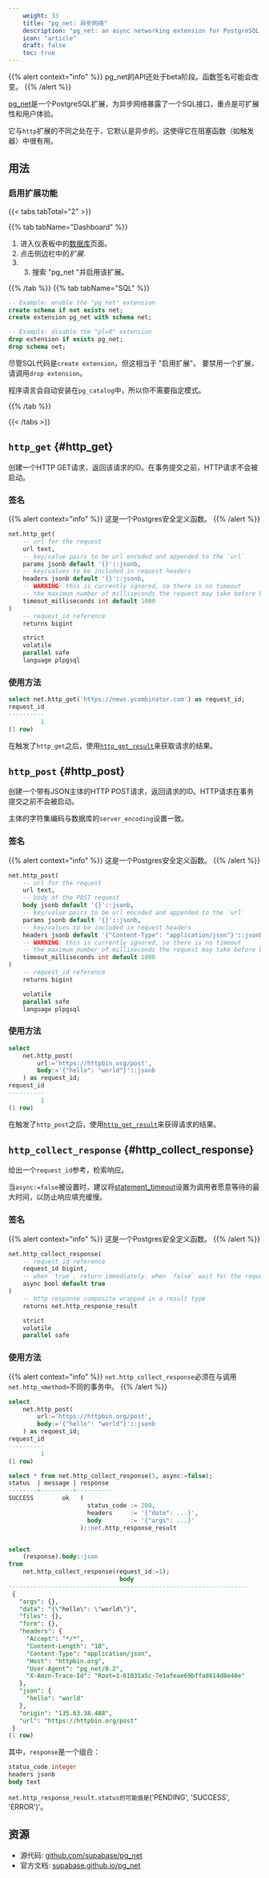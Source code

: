 ```yaml
---
    weight: 33
    title: "pg_net: 异步网络"
    description: "pg_net: an async networking extension for PostgreSQL."
    icon: "article"
    draft: false
    toc: true
---
```


{{% alert context="info" %}}
pg_net的API还处于beta阶段。函数签名可能会改变。
{{% /alert %}}

[pg_net](https://github.com/supabase/pg_net/)是一个PostgreSQL扩展，为异步网络暴露了一个SQL接口，重点是可扩展性和用户体验。

它与`http`扩展的不同之处在于，它默认是异步的。这使得它在阻塞函数（如触发器）中很有用。

## 用法

### 启用扩展功能

{{< tabs tabTotal="2" >}}

{{% tab tabName="Dashboard" %}}



1. 进入仪表板中的[数据库](https://app.supabase.com/project/_/database/tables)页面。
2. 点击侧边栏中的*扩展*.
3. 3. 搜索 "pg_net "并启用该扩展。



{{% /tab %}}
{{% tab tabName="SQL" %}}



```sql
-- Example: enable the "pg_net" extension
create schema if not exists net;
create extension pg_net with schema net;

-- Example: disable the "plv8" extension
drop extension if exists pg_net;
drop schema net;
```

尽管SQL代码是`create extension`，但这相当于 "启用扩展"。
要禁用一个扩展，请调用`drop extension`。

程序语言会自动安装在`pg_catalog`中，所以你不需要指定模式。



{{% /tab %}}

{{< /tabs >}}

## `http_get` {#http_get}

创建一个HTTP GET请求，返回该请求的ID。在事务提交之前，HTTP请求不会被启动。

### 签名

{{% alert context="info" %}}
这是一个Postgres安全定义函数。
{{% /alert %}}

```sql
net.http_get(
    -- url for the request
    url text,
    -- key/value pairs to be url encoded and appended to the `url`
    params jsonb default '{}'::jsonb,
    -- key/values to be included in request headers
    headers jsonb default '{}'::jsonb,
    -- WARNING: this is currently ignored, so there is no timeout
    -- the maximum number of milliseconds the request may take before being cancelled
    timeout_milliseconds int default 1000
)
    -- request_id reference
    returns bigint

    strict
    volatile
    parallel safe
    language plpgsql
```

### 使用方法

```sql
select net.http_get('https://news.ycombinator.com') as request_id;
request_id
----------
         1
(1 row)
```

在触发了`http_get`之后，使用[`http_get_result`](#http_get_result)来获取请求的结果。

## `http_post` {#http_post}

创建一个带有JSON主体的HTTP POST请求，返回请求的ID。HTTP请求在事务提交之前不会被启动。

主体的字符集编码与数据库的`server_encoding`设置一致。

### 签名

{{% alert context="info" %}}
这是一个Postgres安全定义函数。
{{% /alert %}}

```sql
net.http_post(
    -- url for the request
    url text,
    -- body of the POST request
    body jsonb default '{}'::jsonb,
    -- key/value pairs to be url encoded and appended to the `url`
    params jsonb default '{}'::jsonb,
    -- key/values to be included in request headers
    headers jsonb default '{"Content-Type": "application/json"}'::jsonb,
    -- WARNING: this is currently ignored, so there is no timeout
    -- the maximum number of milliseconds the request may take before being cancelled
    timeout_milliseconds int default 1000
)
    -- request_id reference
    returns bigint

    volatile
    parallel safe
    language plpgsql
```

### 使用方法

```sql
select
    net.http_post(
        url:='https://httpbin.org/post',
        body:='{"hello": "world"}'::jsonb
    ) as request_id;
request_id
----------
         1
(1 row)
```

在触发了`http_post`之后，使用[`http_get_result`](#http_get_result)来获得请求的结果。

## `http_collect_response` {#http_collect_response}

给出一个`request_id`参考，检索响应。

当`async:=false`被设置时，建议将[statement_timeout](https://www.postgresql.org/docs/13/runtime-config-client.html)设置为调用者愿意等待的最大时间，以防止响应填充缓慢。

### 签名

{{% alert context="info" %}}
这是一个Postgres安全定义函数。
{{% /alert %}}

```sql
net.http_collect_response(
    -- request_id reference
    request_id bigint,
    -- when `true`, return immediately. when `false` wait for the request to complete before returning
    async bool default true
)
    -- http response composite wrapped in a result type
    returns net.http_response_result

    strict
    volatile
    parallel safe
```

### 使用方法

{{% alert context="info" %}}
`net.http_collect_response`必须在与调用`net.http_<method>`不同的事务中。
{{% /alert %}}

```sql
select
    net.http_post(
        url:='https://httpbin.org/post',
        body:='{"hello": "world"}'::jsonb
    ) as request_id;
request_id
----------
         1
(1 row)

select * from net.http_collect_response(1, async:=false);
status  | message | response
--------+---------+----------
SUCCESS        ok   (
                      status_code := 200,
                      headers     := '{"date": ...}',
                      body        := '{"args": ...}'
                    )::net.http_response_result


select
    (response).body::json
from
    net.http_collect_response(request_id:=1);
                               body
-------------------------------------------------------------------
 {
   "args": {},
   "data": "{\"hello\": \"world\"}",
   "files": {},
   "form": {},
   "headers": {
     "Accept": "*/*",
     "Content-Length": "18",
     "Content-Type": "application/json",
     "Host": "httpbin.org",
     "User-Agent": "pg_net/0.2",
     "X-Amzn-Trace-Id": "Root=1-61031a5c-7e1afeae69bffa8614d8e48e"
   },
   "json": {
     "hello": "world"
   },
   "origin": "135.63.38.488",
   "url": "https://httpbin.org/post"
 }
(1 row)
```

其中，`response`是一个组合：

```sql
status_code integer
headers jsonb
body text
```

`net.http_response_result.status的可能值是`('PENDING', 'SUCCESS', 'ERROR')'。

## 资源

- 源代码: [github.com/supabase/pg_net](https://github.com/supabase/pg_net/)
- 官方文档: [supabase.github.io/pg_net](https://supabase.github.io/pg_net/)


